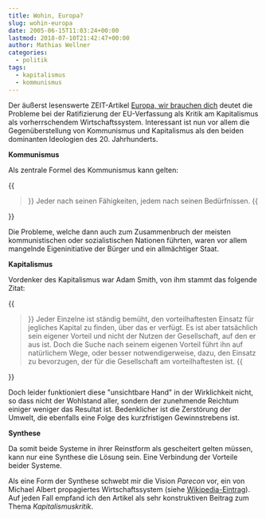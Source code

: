 ```yaml
---
title: Wohin, Europa?
slug: wohin-europa
date: 2005-06-15T11:03:24+00:00
lastmod: 2018-07-10T21:42:47+00:00
author: Mathias Wellner
categories:
  - politik
tags:
  - kapitalismus
  - kommunismus
---
```

Der äußerst lesenswerte ZEIT-Artikel [Europa, wir brauchen dich](http://www.zeit.de/2005/24/Kapitalismus_6) deutet die Probleme bei der Ratifizierung der EU-Verfassung als Kritik am Kapitalismus als vorherrschendem Wirtschaftssystem. Interessant ist nun vor allem die Gegenüberstellung von Kommunismus und Kapitalismus als den beiden dominanten Ideologien des 20. Jahrhunderts.
<!--more-->

**Kommunismus**

Als zentrale Formel des Kommunismus kann gelten:

{{<blockquote>}}
Jeder nach seinen Fähigkeiten, jedem nach seinen Bedürfnissen. 
{{</blockquote>}}

Die Probleme, welche dann auch zum Zusammenbruch der meisten kommunistischen oder sozialistischen Nationen führten, waren vor allem mangelnde Eigeninitiative der Bürger und ein allmächtiger Staat.

**Kapitalismus**

Vordenker des Kapitalismus war Adam Smith, von ihm stammt das folgende Zitat:

{{<blockquote>}}
Jeder Einzelne ist ständig bemüht, den vorteilhaftesten Einsatz für jegliches Kapital zu finden, über das er verfügt. Es ist aber tatsächlich sein eigener Vorteil und nicht der Nutzen der Gesellschaft, auf den er aus ist. Doch die Suche nach seinem eigenen Vorteil führt ihn auf natürlichem Wege, oder besser notwendigerweise, dazu, den Einsatz zu bevorzugen, der für die Gesellschaft am vorteilhaftesten ist. 
{{</blockquote>}}

Doch leider funktioniert diese "unsichtbare Hand" in der Wirklichkeit nicht, so dass nicht der Wohlstand aller, sondern der zunehmende Reichtum einiger weniger das Resultat ist. Bedenklicher ist die Zerstörung der Umwelt, die ebenfalls eine Folge des kurzfristigen Gewinnstrebens ist.

**Synthese**

Da somit beide Systeme in ihrer Reinstform als gescheitert gelten müssen, kann nur eine Synthese die Lösung sein. Eine Verbindung der Vorteile beider Systeme.

Als eine Form der Synthese schwebt mir die Vision _Parecon_ vor, ein von Michael Albert propagiertes Wirtschaftssystem (siehe [Wikipedia-Eintrag](https://de.wikipedia.org/wiki/Parecon)). Auf jeden Fall empfand ich den Artikel als sehr konstruktiven Beitrag zum Thema _Kapitalismuskritik_.